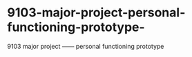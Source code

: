 # 9103-major-project-personal-functioning-prototype-
9103 major project —— personal functioning prototype 
